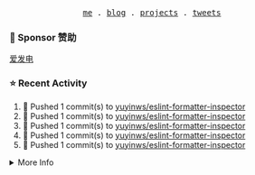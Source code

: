 <p align="center">
  <samp>
    <a href="https://yuy1n.io">me</a> .
    <a href="https://yuy1n.io/blog">blog</a> .
    <a href="https://yuy1n.io/projects">projects</a> .
    <a href="https://twitter.com/yuyinws">tweets</a>
  </samp>
</p>

### 💖 Sponsor 赞助

[爱发电](https://afdian.com/a/yuyinws)

### ⭐️ Recent Activity
<!--RECENT_ACTIVITY:start-->
1. 💪 Pushed 1 commit(s) to [yuyinws/eslint-formatter-inspector](https://github.com/yuyinws/eslint-formatter-inspector)<br>
2. 💪 Pushed 1 commit(s) to [yuyinws/eslint-formatter-inspector](https://github.com/yuyinws/eslint-formatter-inspector)<br>
3. 💪 Pushed 1 commit(s) to [yuyinws/eslint-formatter-inspector](https://github.com/yuyinws/eslint-formatter-inspector)<br>
4. 💪 Pushed 1 commit(s) to [yuyinws/eslint-formatter-inspector](https://github.com/yuyinws/eslint-formatter-inspector)<br>
5. 💪 Pushed 1 commit(s) to [yuyinws/eslint-formatter-inspector](https://github.com/yuyinws/eslint-formatter-inspector)<br>
<!--RECENT_ACTIVITY:end-->

<details>
  <summary>
  More Info
  </summary>

[![wakatime](https://wakatime.com/badge/user/51143705-a99d-4e70-b101-fd9e1cb44e71.svg)](https://wakatime.com/@51143705-a99d-4e70-b101-fd9e1cb44e71)

<img src="https://cdn.jsdelivr.net/gh/yuyinws/yuyinws/gitmand.svg" />
<br />
<img src="https://card.yuy1n.io/card/76561198340841543/dark,bg-game-1850570" />
<br />
<img src="https://cdn.jsdelivr.net/gh/yuyinws/yuyinws/github-metrics.svg" />
</details>
